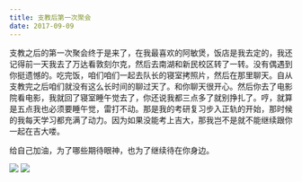 ```yaml
---
title: 支教后第一次聚会
date: 2017-09-09
---
```


支教之后的第一次聚会终于是来了，在我最喜欢的阿敏煲，饭店是我去定的，我还记得前一天我去了万达看敦刻尔克，然后去南湖和新民校区转了一转。没有偶遇到你挺遗憾的。吃完饭，咱们咱们一起去队长的寝室拷照片，然后在那里聊天。自从支教完之后咱们就没有这么长时间的聊过天了。和你聊天很开心。然后你去了电影院看电影，我就回了寝室睡午觉去了，你还说我都三点多了就别挣扎了。哼，就算是五点我也必须要睡午觉，雷打不动。那是我的考研复习步入正轨的开始，那时候的我每天学习都充满了动力。因为如果没能考上吉大，那我岂不是就不能继续跟你一起在吉大喽。

给自己加油，为了哪些期待眼神，也为了继续待在你身边。

![](https://cn-twesix-static.oss-cn-beijing.aliyuncs.com/bynbyn/image/2017/09/09/01.jpg)
![](https://cn-twesix-static.oss-cn-beijing.aliyuncs.com/bynbyn/image/2017/09/09/02.jpg)